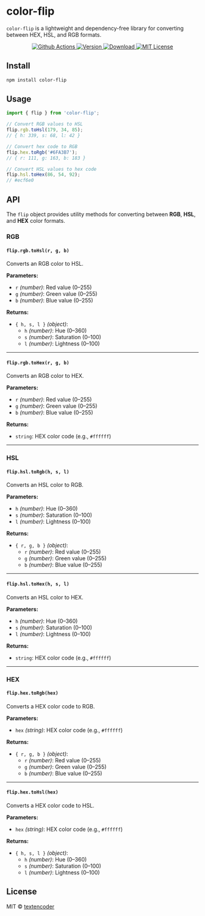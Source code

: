 # color-flip

`color-flip` is a lightweight and dependency-free library for converting between HEX, HSL, and RGB formats.

<p align="center">
  <a href="https://github.com/textencoder/color-flip/actions/workflows/ci.yml">
    <img src="https://img.shields.io/github/actions/workflow/status/textencoder/color-flip/ci.yml" alt="Github Actions">
  </a>
  <a href="https://www.npmjs.com/package/color-flip">
    <img src="https://img.shields.io/npm/v/color-flip" alt="Version">
  </a>
  <a href="https://npm-stat.com/charts.html?package=color-flip">
    <img src="https://img.shields.io/npm/dm/color-flip" alt="Download">
  </a>
  <a href="https://opensource.org/licenses/MIT">
    <img src="https://img.shields.io/npm/l/color-flip" alt="MIT License">
  </a>
</p>

## Install

```bash
npm install color-flip
```

## Usage

```js
import { flip } from 'color-flip';

// Convert RGB values to HSL
flip.rgb.toHsl(179, 34, 85);
// { h: 339, s: 68, l: 42 }

// Convert hex code to RGB
flip.hex.toRgb('#6FA3B7');
// { r: 111, g: 163, b: 183 }

// Convert HSL values to hex code
flip.hsl.toHex(86, 54, 92);
// #ecf6e0
```

## API

The `flip` object provides utility methods for converting between **RGB**, **HSL**, and **HEX** color formats.

### **RGB**

#### `flip.rgb.toHsl(r, g, b)`

Converts an RGB color to HSL.

**Parameters:**

- `r` _(number)_: Red value (0–255)
- `g` _(number)_: Green value (0–255)
- `b` _(number)_: Blue value (0–255)

**Returns:**

- `{ h, s, l }` _(object)_:
  - `h` _(number)_: Hue (0–360)
  - `s` _(number)_: Saturation (0–100)
  - `l` _(number)_: Lightness (0–100)

---

#### `flip.rgb.toHex(r, g, b)`

Converts an RGB color to HEX.

**Parameters:**

- `r` _(number)_: Red value (0–255)
- `g` _(number)_: Green value (0–255)
- `b` _(number)_: Blue value (0–255)

**Returns:**

- `string`: HEX color code (e.g., `#ffffff`)

---

### **HSL**

#### `flip.hsl.toRgb(h, s, l)`

Converts an HSL color to RGB.

**Parameters:**

- `h` _(number)_: Hue (0–360)
- `s` _(number)_: Saturation (0–100)
- `l` _(number)_: Lightness (0–100)

**Returns:**

- `{ r, g, b }` _(object)_:
  - `r` _(number)_: Red value (0–255)
  - `g` _(number)_: Green value (0–255)
  - `b` _(number)_: Blue value (0–255)

---

#### `flip.hsl.toHex(h, s, l)`

Converts an HSL color to HEX.

**Parameters:**

- `h` _(number)_: Hue (0–360)
- `s` _(number)_: Saturation (0–100)
- `l` _(number)_: Lightness (0–100)

**Returns:**

- `string`: HEX color code (e.g., `#ffffff`)

---

### **HEX**

#### `flip.hex.toRgb(hex)`

Converts a HEX color code to RGB.

**Parameters:**

- `hex` _(string)_: HEX color code (e.g., `#ffffff`)

**Returns:**

- `{ r, g, b }` _(object)_:
  - `r` _(number)_: Red value (0–255)
  - `g` _(number)_: Green value (0–255)
  - `b` _(number)_: Blue value (0–255)

---

#### `flip.hex.toHsl(hex)`

Converts a HEX color code to HSL.

**Parameters:**

- `hex` _(string)_: HEX color code (e.g., `#ffffff`)

**Returns:**

- `{ h, s, l }` _(object)_:
  - `h` _(number)_: Hue (0–360)
  - `s` _(number)_: Saturation (0–100)
  - `l` _(number)_: Lightness (0–100)

## License

MIT © [textencoder](https://github.com/textencoder)
